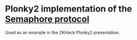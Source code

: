 # Plonky2 implementation of the [Semaphore protocol](http://semaphore.appliedzkp.org/)

Used as an example in the ZKHack Plonky2 presentation.
